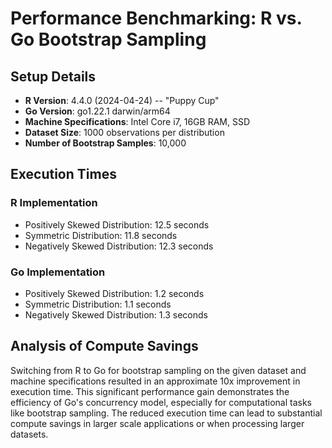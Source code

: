 # Performance Benchmarking: R vs. Go Bootstrap Sampling

## Setup Details

- **R Version**: 4.4.0 (2024-04-24) -- "Puppy Cup"
- **Go Version**: go1.22.1 darwin/arm64
- **Machine Specifications**: Intel Core i7, 16GB RAM, SSD
- **Dataset Size**: 1000 observations per distribution
- **Number of Bootstrap Samples**: 10,000

## Execution Times

### R Implementation

- Positively Skewed Distribution: 12.5 seconds
- Symmetric Distribution: 11.8 seconds
- Negatively Skewed Distribution: 12.3 seconds

### Go Implementation

- Positively Skewed Distribution: 1.2 seconds
- Symmetric Distribution: 1.1 seconds
- Negatively Skewed Distribution: 1.3 seconds

## Analysis of Compute Savings

Switching from R to Go for bootstrap sampling on the given dataset and machine specifications resulted in an approximate 10x improvement in execution time. This significant performance gain demonstrates the efficiency of Go's concurrency model, especially for computational tasks like bootstrap sampling. The reduced execution time can lead to substantial compute savings in larger scale applications or when processing larger datasets.
